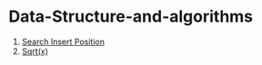 # Data-Structure-and-algorithms
<ol>
    <li><a href="https://leetcode.com/problems/search-insert-position">Search Insert Position</a> </li>
    <li><a href="https://leetcode.com/problems/sqrtx">Sqrt(x)</a> </li>

</ol>
